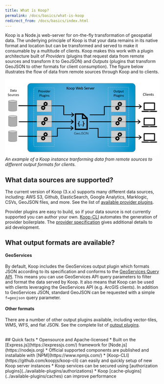 ```yaml
---
title: What is Koop?
permalink: /docs/basics/what-is-koop
redirect_from: /docs/basics/index.html
---
```

Koop is a Node.js web-server for on-the-fly transformation of geospatial data.  The underlying principle of Koop is that your data remains in its native format and location but can be transformed and served to make it consumable by a multitude of clients.  Koop makes this work with a plugin architecture built of *Providers* (plugins that request data from remote sources and transform it to GeoJSON) and *Outputs* (plugins that transform GeoJSON to other formats for client consumption).
The figure below illustrates the flow of data from remote sources through Koop and to clients.

![koop overview](/img/koop-conceptual-overview.png "Koop Overview")  
*An example of a Koop instance tranforming data from remote sources to different output formats for clients.*

## What data sources are supported?
The current version of Koop (3.x.x) supports many different data sources, including: AWS S3, Github, ElasticSearch, Google Analytics, Marklogic, CSVs, GeoJSON files, and more. See the list of [available provider plugins](../available-plugins/providers).

Provider plugins are easy to build, so if your data source is not currently supported you can author your own. [Koop-CLI](https://github.com/koopjs/koop-cli) automates the generation of provider boilerplate.  The [provider specification](../usage/provider) gives additional details to aid development.

## What output formats are available?
#### GeoServices
By default, Koop includes the GeoServices output plugin which formats JSON according to its specification and conforms to the [GeoServices Query API](http://geoservices.github.io/query.html). This means you can use GeoServices API query parameters to filter and format the data served by Koop.  It also means that Koop can be used with clients leveraging the GeoServices API (e.g. ArcGIS clients). In addition to GeoServices JSON, standard GeoJSON can be requested with a simple `f=geojson` query parameter.

#### Other formats
There are a number of other output plugins available, including vector-tiles, WMS, WFS, and flat JSON. See the complete list of [output plugins](../available-plugins/outputs).  

<br>
## Quick facts
* Opensource and Apache-licensed  
* Built on the [Express.js](https://expressjs.com/) framework for [Node.js](https://nodejs.org)  
* Official supported components are published and installable with [NPM](https://www.npmjs.com/)
* [Koop-CLI](https://github.com/koopjs/koop-cli) can easily and quickly setup of new Koop server instances
* Koop services can be secured using [authorization plugins](../available-plugins/authorizations)
* Koop [cache-plugins](../available-plugins/caches) can improve performance
